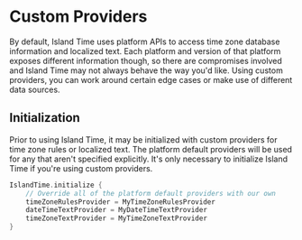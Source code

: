 # Custom Providers

By default, Island Time uses platform APIs to access time zone database information and localized text. Each platform and version of that platform exposes different information though, so there are compromises involved and Island Time may not always behave the way you'd like. Using custom providers, you can work around certain edge cases or make use of different data sources.

## Initialization

Prior to using Island Time, it may be initialized with custom providers for time zone rules or localized text. The platform default providers will be used for any that aren't specified explicitly. It's only necessary to initialize Island Time if you're using custom providers.

```kotlin
IslandTime.initialize {
    // Override all of the platform default providers with our own
    timeZoneRulesProvider = MyTimeZoneRulesProvider
    dateTimeTextProvider = MyDateTimeTextProvider
    timeZoneTextProvider = MyTimeZoneTextProvider
}
```
